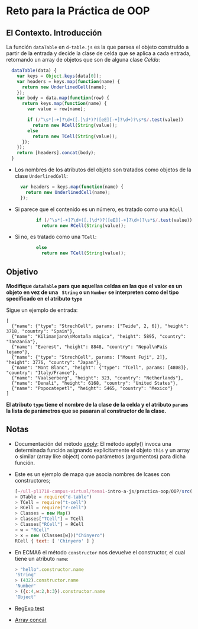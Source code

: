 # Reto para la Práctica de OOP


## El Contexto. Introducción

La función `dataTable` en `d-table.js` es la que parsea el objeto construído a partir de la entrada y decide la clase de celda que se aplica a cada entrada, retornando un array de objetos que son de alguna clase *Celda*: 

```js
  dataTable(data) {
    var keys = Object.keys(data[0]);
    var headers = keys.map(function(name) {
      return new UnderlinedCell(name);
    });
    var body = data.map(function(row) {
      return keys.map(function(name) {
        var value = row[name];

        if (/^\s*[-+]?\d+([.]\d*)?([eE][-+]?\d+)?\s*$/.test(value))
          return new RCell(String(value));
        else
          return new TCell(String(value));
      });
    });
    return [headers].concat(body);
  }
```
* Los nombres de los atributos del objeto son tratados como objetos de la clase `UnderlinedCell`:

  ```js
    var headers = keys.map(function(name) {
      return new UnderlinedCell(name);
    });
  ```
* Si parece que el contenido es un número, es tratado como una `RCell` 

  ```js
          if (/^\s*[-+]?\d+([.]\d*)?([eE][-+]?\d+)?\s*$/.test(value))
            return new RCell(String(value));
  ```
* Si no, es tratado como una `TCell`:

  ```js
          else
            return new TCell(String(value));
  ```

## Objetivo

**Modifique `dataTable` para que aquellas celdas en las que el valor es un objeto en vez de una ` String`  o un `Number`
se interpreten como del tipo specificado en el atributo `type`**

  Sigue un ejemplo de entrada:

  ```
  [
    {"name": {"type": "StrechCell", params: ["Teide", 2, 6]}, "height": 3718, "country": "Spain"},
    {"name": "Kilimanjaro\nMontaña mágica", "height": 5895, "country": "Tanzania"},
    {"name": "Everest", "height": 8848, "country": "Nepal\nPaís lejano"},
    {"name": {"type": "StrechCell", params: ["Mount Fuji", 2]}, "height": 3776, "country": "Japan"},
    {"name": "Mont Blanc", "height": {"type": "TCell", params: [4808]}, "country": "Italy/France"},
    {"name": "Vaalserberg", "height": 323, "country": "Netherlands"},
    {"name": "Denali", "height": 6168, "country": "United States"},
    {"name": "Popocatepetl", "height": 5465, "country": "Mexico"}
  ]
  ```
  **El atributo `type` tiene el nombre de la clase de la celda y el atributo `params` la lista de parámetros que se pasaran al constructor de la clase.**


## Notas

* Documentación del método [apply](https://developer.mozilla.org/es/docs/Web/JavaScript/Referencia/Objetos_globales/Function/apply): El método apply() invoca una determinada función asignando explícitamente el objeto `this` y un array o similar (array like object) como parámetros (argumentos) para dicha función.

* Este es un ejemplo de mapa que asocia nombres de lcases con constructores;

  ```js
  [~/ull-pl1718-campus-virtual/tema1-intro-a-js/practica-oop/OOP/src(reto2)]$ node
  > DTable = require("d-table")
  > TCell = require("t-cell")
  > RCell = require("r-cell")
  > Classes = new Map()
  > Classes["TCell"] = TCell
  > Classes["RCell"] = RCell
  > w = "RCell"
  > x = new (Classes[w])("Chinyero")
  RCell { text: [ 'Chinyero' ] }
  ```
* En ECMA6 el método `constructor` nos devuelve el constructor, el cual tiene un atributo `name`:

  ```js
  > "hello".constructor.name
  'String'
  > (432).constructor.name
  'Number'
  > ({c:4,w:2,h:3}).constructor.name
  'Object'
  ```
* [RegExp test](https://developer.mozilla.org/es/docs/Web/JavaScript/Referencia/Objetos_globales/RegExp/test)
* [Array concat](https://developer.mozilla.org/es/docs/Web/JavaScript/Referencia/Objetos_globales/Array/concat)
